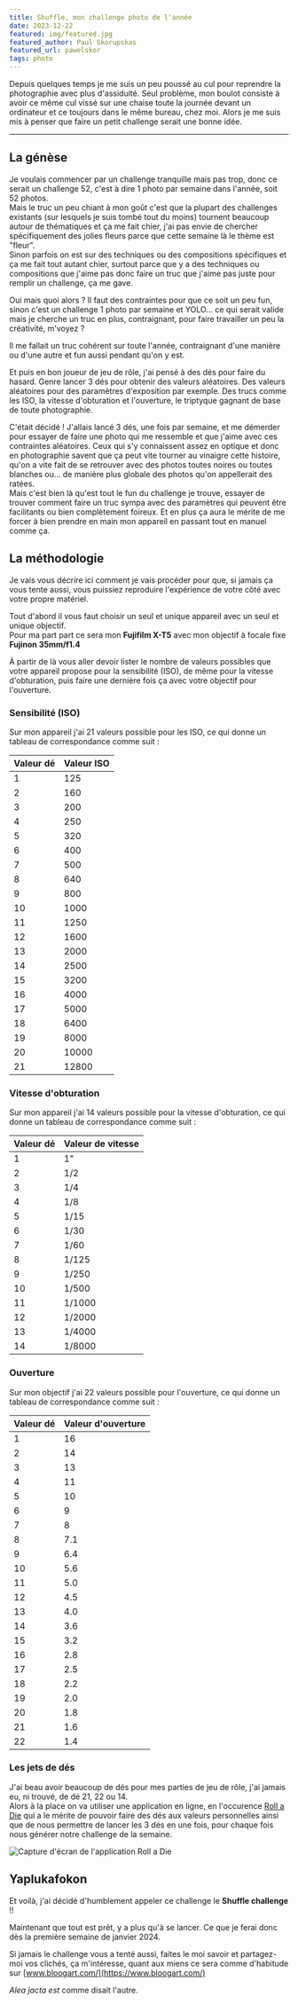 ```yaml
---
title: Shuffle, mon challenge photo de l'année
date: 2023-12-22
featured: img/featured.jpg
featured_author: Paul Skorupskas
featured_url: pawelskor
tags: photo
---
```


Depuis quelques temps je me suis un peu poussé au cul pour reprendre la photographie avec plus d'assiduité. Seul problème, mon boulot consiste à avoir ce même cul vissé sur une chaise toute la journée devant un ordinateur et ce toujours dans le même bureau, chez moi. Alors je me suis mis à penser que faire un petit challenge serait une bonne idée.

---

## La génèse

Je voulais commencer par un challenge tranquille mais pas trop, donc ce serait un challenge 52, c'est à dire 1 photo par semaine dans l'année, soit 52 photos.\
Mais le truc un peu chiant à mon goût c'est que la plupart des challenges existants (sur lesquels je suis tombé tout du moins) tournent beaucoup autour de thématiques et ça me fait chier, j'ai pas envie de chercher spécifiquement des jolies fleurs parce que cette semaine là le thème est "fleur".\
Sinon parfois on est sur des techniques ou des compositions spécifiques et ça me fait tout autant chier, surtout parce que y a des techniques ou compositions que j'aime pas donc faire un truc que j'aime pas juste pour remplir un challenge, ça me gave.

Oui mais quoi alors ? Il faut des contraintes pour que ce soit un peu fun, sinon c'est un challenge 1 photo par semaine et YOLO… ce qui serait valide mais je cherche un truc en plus, contraignant, pour faire travailler un peu la créativité, m'voyez ?

Il me fallait un truc cohérent sur toute l'année, contraignant d'une manière ou d'une autre et fun aussi pendant qu'on y est.

Et puis en bon joueur de jeu de rôle, j'ai pensé à des dés pour faire du hasard. Genre lancer 3 dés pour obtenir des valeurs aléatoires. Des valeurs aléatoires pour des paramètres d'exposition par exemple. Des trucs comme les ISO, la vitesse d'obturation et l'ouverture, le triptyque gagnant de base de toute photographie.

C'était décidé ! J'allais lancé 3 dés, une fois par semaine, et me démerder pour essayer de faire une photo qui me ressemble et que j'aime avec ces contraintes aléatoires. Ceux qui s'y connaissent assez en optique et donc en photographie savent que ça peut vite tourner au vinaigre cette histoire, qu'on a vite fait de se retrouver avec des photos toutes noires ou toutes blanches ou… de manière plus globale des photos qu'on appellerait des ratées.\
Mais c'est bien là qu'est tout le fun du challenge je trouve, essayer de trouver comment faire un truc sympa avec des paramètres qui peuvent être facilitants ou bien complètement foireux. Et en plus ça aura le mérite de me forcer à bien prendre en main mon appareil en passant tout en manuel comme ça.

## La méthodologie

Je vais vous décrire ici comment je vais procéder pour que, si jamais ça vous tente aussi, vous puissiez reproduire l'expérience de votre côté avec votre propre matériel.

Tout d'abord il vous faut choisir un seul et unique appareil avec un seul et unique objectif.\
Pour ma part part ce sera mon **Fujifilm X-T5** avec mon objectif à focale fixe **Fujinon 35mm/f1.4**

À partir de là vous aller devoir lister le nombre de valeurs possibles que votre appareil propose pour la sensibilité (ISO), de même pour la vitesse d'obturation, puis faire une dernière fois ça avec votre objectif pour l'ouverture.
### Sensibilité (ISO)

Sur mon appareil j'ai 21 valeurs possible pour les ISO, ce qui donne un tableau de correspondance comme suit :

| Valeur dé | Valeur ISO |
| -------- | ------- |
| 1 | 125 |
| 2 | 160 |
| 3 | 200 |
| 4 | 250 |
| 5 | 320 |
| 6 | 400 |
| 7 | 500 |
| 8 | 640 |
| 9 | 800 |
| 10 | 1000 |
| 11 | 1250 |
| 12 | 1600 |
| 13 | 2000 |
| 14 | 2500 |
| 15 | 3200 |
| 16 | 4000 |
| 17 | 5000 |
| 18 | 6400 |
| 19 | 8000 |
| 20 | 10000 |
| 21 | 12800 |

### Vitesse d'obturation

Sur mon appareil j'ai 14 valeurs possible pour la vitesse d'obturation, ce qui donne un tableau de correspondance comme suit :

| Valeur dé | Valeur de vitesse |
| -------- | ------- |
| 1 | 1" |
| 2 | 1/2 |
| 3 | 1/4 |
| 4 | 1/8 |
| 5 | 1/15 |
| 6 | 1/30 |
| 7 | 1/60 |
| 8 | 1/125 |
| 9 | 1/250 |
| 10 | 1/500 |
| 11 | 1/1000 |
| 12 | 1/2000 |
| 13 | 1/4000 |
| 14 | 1/8000 |
### Ouverture

Sur mon objectif j'ai 22 valeurs possible pour l'ouverture, ce qui donne un tableau de correspondance comme suit :

| Valeur dé | Valeur d'ouverture |
| -------- | ------- |
| 1 | 16 |
| 2 | 14 |
| 3 | 13 |
| 4 | 11 |
| 5 | 10 |
| 6 | 9 |
| 7 | 8 |
| 8 | 7.1 |
| 9 | 6.4 |
| 10 | 5.6 |
| 11 | 5.0 |
| 12 | 4.5 |
| 13 | 4.0 |
| 14 | 3.6 |
| 15 | 3.2 |
| 16 | 2.8 |
| 17 | 2.5 |
| 18 | 2.2 |
| 19 | 2.0 |
| 20 | 1.8 |
| 21 | 1.6 |
| 22 | 1.4 |

### Les jets de dés

J'ai beau avoir beaucoup de dés pour mes parties de jeu de rôle, j'ai jamais eu, ni trouvé, de dé 21, 22 ou 14.\
Alors à la place on va utiliser une application en ligne, en l'occurence [Roll a Die](https://rolladie.net/) qui a le mérite de pouvoir faire des dés aux valeurs personnelles ainsi que de nous permettre de lancer les 3 dés en une fois, pour chaque fois nous générer notre challenge de la semaine.

![Capture d'écran de l'application Roll a Die](img/rolladie.png)

## Yaplukafokon

Et voilà, j'ai décidé d'humblement appeler ce challenge le **Shuffle challenge** !!

Maintenant que tout est prêt, y a plus qu'à se lancer. Ce que je ferai donc dès la première semaine de janvier 2024.

Si jamais le challenge vous a tenté aussi, faites le moi savoir et partagez-moi vos clichés, ça m'intéresse, quant aux miens ce sera comme d'habitude sur [www.bloogart.com/](https://www.bloogart.com/)

*Alea jacta est* comme disait l'autre.
